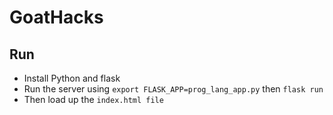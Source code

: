 # GoatHacks


## Run
* Install Python and flask
* Run the server using ```export FLASK_APP=prog_lang_app.py``` then ```flask run```
* Then load up the ```index.html file```
